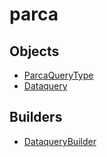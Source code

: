 # parca

## Objects

 * <span class="badge object-type-enum"></span> [ParcaQueryType](./object-ParcaQueryType.md)
 * <span class="badge object-type-class"></span> [Dataquery](./object-Dataquery.md)
## Builders

 * <span class="badge builder"></span> [DataqueryBuilder](./builder-DataqueryBuilder.md)
